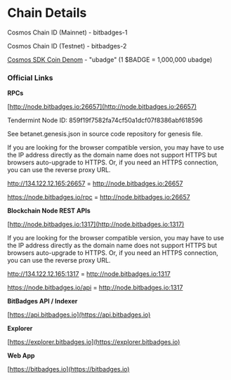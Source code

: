 # Chain Details

Cosmos Chain ID (Mainnet) - bitbadges-1

Cosmos Chain ID (Testnet) - bitbadges-2

[Cosmos SDK Coin Denom](https://docs.cosmos.network/main/modules/bank) - "ubadge" (1 $BADGE = 1,000,000 ubadge)

### Official Links

**RPCs**

[http://node.bitbadges.io:26657](http://node.bitbadges.io:26657)

Tendermint Node ID: 859f19f7582fa74cf50a1dcf07f8386abf618596

See betanet.genesis.json in source code repository for genesis file.

If you are looking for the browser compatible version, you may have to use the IP address directly as the domain name does not support HTTPS but browsers auto-upgrade to HTTPS. Or, if you need an HTTPS connection, you can use the reverse proxy URL.

http://134.122.12.165:26657 = http://node.bitbadges.io:26657

https://node.bitbadges.io/rpc = http://node.bitbadges.io:26657

**Blockchain Node REST APIs**

[http://node.bitbadges.io:1317](http://node.bitbadges.io:1317)

If you are looking for the browser compatible version, you may have to use the IP address directly as the domain name does not support HTTPS but browsers auto-upgrade to HTTPS. Or, if you need an HTTPS connection, you can use the reverse proxy URL.

http://134.122.12.165:1317 = http://node.bitbadges.io:1317

https://node.bitbadges.io/api = http://node.bitbadges.io:1317

**BitBadges API / Indexer**

[https://api.bitbadges.io](https://api.bitbadges.io)

**Explorer**

[https://explorer.bitbadges.io](https://explorer.bitbadges.io)

**Web App**

[https://bitbadges.io](https://bitbadges.io)
